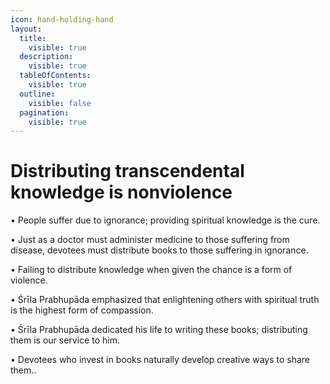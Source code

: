 ```yaml
---
icon: hand-holding-hand
layout:
  title:
    visible: true
  description:
    visible: true
  tableOfContents:
    visible: true
  outline:
    visible: false
  pagination:
    visible: true
---
```


# Distributing transcendental knowledge is nonviolence

• People suffer due to ignorance; providing spiritual knowledge is the cure.

• Just as a doctor must administer medicine to those suffering from disease, devotees must distribute books to those suffering in ignorance.

• Failing to distribute knowledge when given the chance is a form of violence.

• Śrīla Prabhupāda emphasized that enlightening others with spiritual truth is the highest form of compassion.

• Śrīla Prabhupāda dedicated his life to writing these books; distributing them is our service to him.

• Devotees who invest in books naturally develop creative ways to share them..
